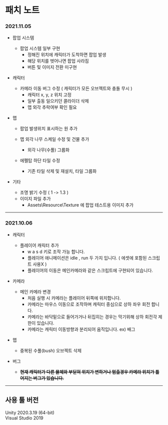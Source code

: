 # 패치 노트   

### 2021.11.05    

* 팝업 시스템
  - 팝업 시스템 일부 구현
    + 정해진 위치에 캐릭터가 도착하면 팝업 발생
    + 해당 위치를 벗어나면 팝업 사라짐
    + 버튼 및 이미지 전환 미구현

* 캐릭터
  - 카메라 이동 버그 수정 ( 캐릭터가 모든 오브젝트와 충돌 무시 )
    + 캐릭터 x, y, z 위치 고정
    + 일부 출동 일으키던 콜라이더 삭제
    + 맵 외각 추락여부 확인 필요

* 맵
  - 팝업 발생위치 표시하는 원 추가

  - 맵 외각 나무 스케일 수정 및 건물 추가
    + 외각 나무(수풀) 그룹화
   
  - 에펠탑 하단 타일 수정
    + 기존 타일 삭제 및 재설치, 타일 그룹화
  
* 기타
  - 조명 밝기 수정 ( 1 -> 1.3 )
  - 이미지 파일 추가
    + Assets\Resource\Texture 에 팝업 테스트용 이미지 추가

-----------------------------
### 2021.10.06    
* 캐릭터
  - 플레이어 캐릭터 추가
    + w a s d 키로 조작 가능 합니다.
    + 플레이어 애니메이션은 idle , run 두 가지 입니다. ( 에셋에 포함된 스크립트 사용X )
    + 플레이어의 이동은 메인카메라와 같은 스크립트에 구현되어 있습니다.
   
* 카메라
  - 메인 카메라 변경
    + 처음 실행 시 카메라는 플레이어 뒤쪽에 위치합니다.
    + 카메라는 마우스 이동으로 조작하며 캐릭터 중심으로 상하 좌우 회전 합니다.
    + 카메라는 바닥밑으로 들어가거나 뒤집히는 경우는 막기위해 상하 회전각 제한이 있습니다.
    + 카메라는 캐릭터 이동방향과 분리되어 움직입니다. ex) 배그

* 맵
  - 중복된 수풀(bush) 오브젝트 삭제

* 버그
  - ~~**현재 캐릭터가 다른 물체와 부딛혀 위치가 변하거나 멈출경우 카메라 위치가 틀어지는 버그가 있습니다.**~~

-----------------------------
   
   
## 사용 툴 버전   
Unity 2020.3.19 (64-bit)   
Visual Studio 2019   
